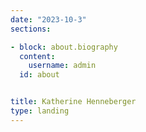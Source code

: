 ```yaml
---
date: "2023-10-3"
sections:

- block: about.biography
  content:
    username: admin
  id: about


title: Katherine Henneberger
type: landing
---
```

